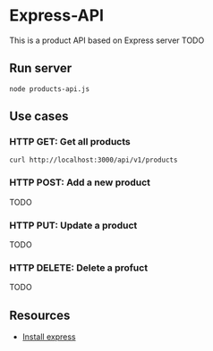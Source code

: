 # Express-API 
This is a product API based on Express server
TODO

## Run server
```
node products-api.js
```
## Use cases
### HTTP GET: Get all products
```
curl http://localhost:3000/api/v1/products
```
### HTTP POST: Add a new product
TODO

### HTTP PUT: Update a product
TODO

### HTTP DELETE: Delete a profuct
TODO

## Resources
* [Install express](https://expressjs.com/en/starter/installing.html)
